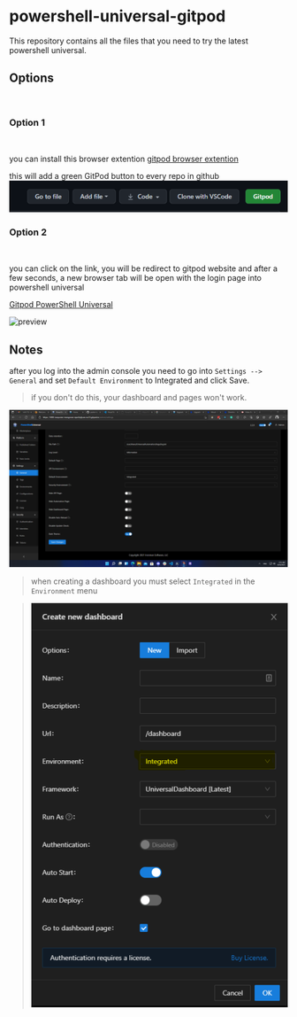# powershell-universal-gitpod

This repository contains all the files that you need to try the latest powershell universal.

## **Options**                             

<br/>

### Option 1                        
<br/>

you can install this browser extention
[gitpod browser extention](https://chrome.google.com/webstore/detail/gitpod-dev-environments-i/dodmmooeoklaejobgleioelladacbeki)


this will add a green GitPod button to every repo in github
![Gitpod button](./assets/button.png)

### Option 2
<br/>

you can click on the link, you will be redirect to gitpod website and after a few seconds, a new browser tab will be open with the login page into powershell universal

[Gitpod PowerShell Universal](https://gitpod.io#snapshot/52109a30-dd42-4b70-94b2-71adfe3bd466)

![preview](./assets/gitpod_powershell_universal_2.2.0.gif)

## **Notes**

after you log into the admin console you need to go into `Settings --> General` 
and set `Default Environment` to Integrated and click Save.

> if you don't do this, your dashboard and pages won't work.

![settings](./assets/settings.png)

> when creating a dashboard you must select `Integrated` in the `Environment` menu

> ![dashboard settings](./assets/dashboard_settings.png)
